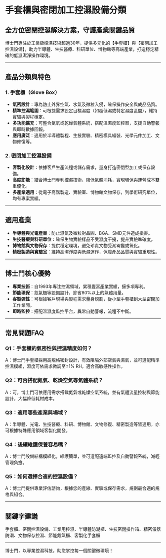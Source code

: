 # 手套櫃與密閉加工控濕設備分類

## 全方位密閉控濕解決方案，守護產業關鍵品質

博士門專注於工業級控濕技術超過30年，提供多元化的【手套櫃】與【密閉加工控濕設備】，助力半導體、生技醫療、科研單位、博物館等高端產業，打造穩定精確的低濕潔淨操作環境。

---

## 產品分類與特色

### 1. 手套櫃（Glove Box）
- **氣密設計**：專為防止外界空氣、水氣及微粒入侵，確保操作安全與成品品質。
- **精準控濕範圍**：可根據需求設定目標濕度（如超低濕或特定濕度區間），維持實驗與製程穩定。
- **多功能擴充**：可整合氮氣或乾燥氣體系統，搭配溫濕度監控器，支援自動警報與即時數據回報。
- **應用廣泛**：適用於半導體製程、生技實驗、精密模具組裝、光學元件加工、文物修復等。

### 2. 密閉加工控濕設備
- **客製化設計**：依據客戶生產流程或儲存需求，量身打造密閉型加工或保存設備。
- **高度節能**：結合博士門專利控濕技術，降低氣體消耗，實現環保與運營成本雙重優化。
- **多產業適用**：從電子高階製造、實驗室、博物館文物保存，到學術研究單位，均有專案實績。

---

## 適用產業

- **半導體與光電產業**：防止濕氣及微粒對晶圓、BGA、SMD元件造成損害。
- **生技醫療與科研單位**：確保生物實驗樣品不受濕度干擾，提升實驗準確度。
- **博物館與文物保存**：提供穩定環境，避免珍貴文物受潮霉變或氧化。
- **精密製造與實驗室**：維持高潔淨度與低濕運作，保障產品品質與實驗重現性。

---

## 博士門核心優勢

- **專業技術**：自1993年專注控濕領域，累積豐富產業實績，擁多項專利。
- **節能環保**：氮氣櫃等設備設計，節省80%以上的氣體用量。
- **客製彈性**：可根據客戶現場與製程需求量身規劃，從小型手套櫃到大型密閉加工作業間。
- **即時監控**：搭配溫濕度監控平台，異常自動警報，流程不中斷。

---

## 常見問題FAQ

### Q1：手套櫃的氣密性與控濕精度如何？
A：博士門手套櫃採用高規格密封設計，有效阻隔外部空氣與濕氣，並可選配精準控濕模組，濕度可依需求微調至±1% RH，適合高敏感性操作。

### Q2：可否搭配氮氣、乾燥空氣等氣體系統？
A：可，博士門可依應用需求搭載氮氣或乾燥空氣系統，並有氣體流量控制與節能設計，大幅降低耗材成本。

### Q3：適用哪些產業與場域？
A：半導體、光電、生技醫療、科研、博物館、文物修復、精密製造等皆適用，亦可根據特殊應用領域客製化開發。

### Q4：後續維護保養容易嗎？
A：博士門設備結構模組化，維護簡單，並可選配遠端監控及自動警報系統，減輕管理負擔。

### Q5：如何選擇合適的控濕設備？
A：博士門提供專業評估諮詢，根據您的產線、實驗或保存需求，規劃最合適的規格與組合。

---

## 關鍵字建議

手套櫃、密閉控濕設備、工業用控濕、半導體防潮櫃、生技密閉操作箱、精密儀器防潮、文物保存控濕、節能氮氣櫃、客製化手套櫃

---

博士門，以專業控濕科技，助您掌控每一個關鍵微環境！